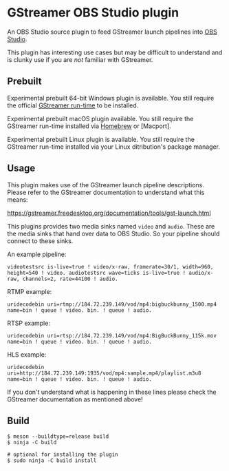 GStreamer OBS Studio plugin
===

An OBS Studio source plugin to feed GStreamer launch pipelines into [OBS
Studio].

This plugin has interesting use cases but may be difficult to understand and is
clunky use if you are _not_ familiar with GStreamer.

Prebuilt
---

Experimental prebuilt 64-bit Windows plugin is available. You still require the
official [GStreamer run-time] to be installed.

Experimental prebuilt macOS plugin available. You still require the GStreamer
run-time installed via [Homebrew] or [Macport].

Experimental prebuilt Linux plugin is available. You still require the GStreamer
run-time installed via your Linux ditribution's package manager.

[OBS Studio]: https://obsproject.com/
[GStreamer run-time]: https://gstreamer.freedesktop.org/data/pkg/windows/
[Homebrew]: https://brew.sh/
[Macports]: https://www.macports.org/

Usage
---

This plugin makes use of the GStreamer launch pipeline descriptions. Please
refer to the GStreamer documentation to understand what this means:

https://gstreamer.freedesktop.org/documentation/tools/gst-launch.html

This plugins provides two media sinks named `video` and `audio`. These are the
media sinks that hand over data to OBS Studio. So your pipeline should connect
to these sinks.

An example pipeline:

    videotestsrc is-live=true ! video/x-raw, framerate=30/1, width=960, height=540 ! video. audiotestsrc wave=ticks is-live=true ! audio/x-raw, channels=2, rate=44100 ! audio.

RTMP example:

    uridecodebin uri=rtmp://184.72.239.149/vod/mp4:bigbuckbunny_1500.mp4 name=bin ! queue ! video. bin. ! queue ! audio.

RTSP example:

    uridecodebin uri=rtsp://184.72.239.149/vod/mp4:BigBuckBunny_115k.mov name=bin ! queue ! video. bin. ! queue ! audio.

HLS example:

    uridecodebin uri=http://184.72.239.149:1935/vod/mp4:sample.mp4/playlist.m3u8 name=bin ! queue ! video. bin. ! queue ! audio.

If you don't understand what is happening in these lines please check the
GStreamer documentation as mentioned above!


Build
---

```shell
$ meson --buildtype=release build
$ ninja -C build

# optional for installing the plugin
$ sudo ninja -C build install
```
